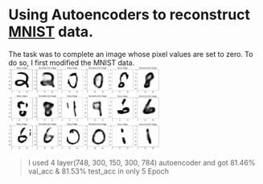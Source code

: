 # Using Autoencoders to reconstruct [MNIST](https://www.kaggle.com/c/digit-recognizer/data) data.

The task was to complete an image whose pixel values are set to zero. To do so, I first modified the MNIST data.
<img src = "Images/ss.png" width = 300>
> I used 4 layer(748, 300, 150, 300, 784) autoencoder and got 81.46% val_acc & 81.53% test_acc in only 5 Epoch
